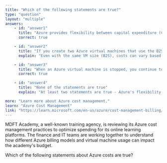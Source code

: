 ```yaml
---
title: "Which of the following statements are true?"
type: "question"
layout: "multiple"
answers:
    - id: "answer1"
      title: "Azure provides flexibility between capital expenditure (CapEx) and operational expenditure (OpEx)"
      correct: true

    - id: "answer2"
      title: "If you create two Azure virtual machines that use the B2S size, each virtual machine will always generate the same monthly costs"
      explain: "Even with the same VM size (B2S), costs can vary based on factors like region, operating system type, storage configuration, and usage patterns. Two identical-sized VMs may have different costs."

    - id: "answer3"
      title: "When an Azure virtual machine is stopped, you continue to pay storage costs associated with the virtual machine"
      correct: true

    - id: "answer4"
      title: "None of the statements are true"
      explain: "At least two statements are true - Azure's flexibility between CapEx and OpEx models, and the continued storage costs for stopped VMs."

more: "Learn more about Azure cost management."
learn: "Azure Cost Management"
link: "https://learn.microsoft.com/en-us/azure/cost-management-billing/costs/overview-cost-management"
---
```

MDFT Academy, a well-known training agency, is reviewing its Azure cost management practices to optimize spending for its online learning platforms. The finance and IT teams are working together to understand how different Azure billing models and virtual machine usage can impact the academy's budget.

Which of the following statements about Azure costs are true?

